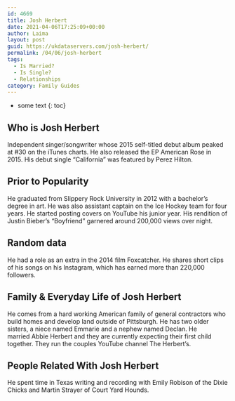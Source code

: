 ```yaml
---
id: 4669
title: Josh Herbert
date: 2021-04-06T17:25:09+00:00
author: Laima
layout: post
guid: https://ukdataservers.com/josh-herbert/
permalink: /04/06/josh-herbert
tags:
  - Is Married?
  - Is Single?
  - Relationships
category: Family Guides
---
```


* some text
{: toc}


## Who is Josh Herbert
                  
                  
                  
Independent singer/songwriter whose 2015 self-titled debut album peaked at #30 on the iTunes charts. He also released the EP American Rose in 2015. His debut single &#8220;California&#8221; was featured by Perez Hilton.
                  
              
            
              
            
                
                
                
## Prior to Popularity
                  
                  
                  
He graduated from Slippery Rock University in 2012 with a bachelor&#8217;s degree in art. He was also assistant captain on the Ice Hockey team for four years. He started posting covers on YouTube his junior year. His rendition of Justin Bieber&#8217;s &#8220;Boyfriend&#8221; garnered around 200,000 views over night.
                  
              
            
              
            
                
                
                
## Random data
                  
                  
                  
He had a role as an extra in the 2014 film Foxcatcher. He shares short clips of his songs on his Instagram, which has earned more than 220,000 followers.
                  
              
            
              
            
                
                
                
## Family & Everyday Life of Josh Herbert
                  
                  
                  
He comes from a hard working American family of general contractors who build homes and develop land outside of Pittsburgh. He has two older sisters, a niece named Emmarie and a nephew named Declan. He married Abbie Herbert and they are currently expecting their first child together. They run the couples YouTube channel The Herbert&#8217;s.
                  
              
            
              
            
                
                
                
## People Related With Josh Herbert
                  
                  
                  
He spent time in Texas writing and recording with Emily Robison of the Dixie Chicks and Martin Strayer of Court Yard Hounds.
                  
              
            
              
            
                
              
            
              
              
            
            
              
            
          
          
          